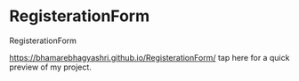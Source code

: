 # RegisterationForm
RegisterationForm

 https://bhamarebhagyashri.github.io/RegisterationForm/ tap here for a quick preview of my project.


